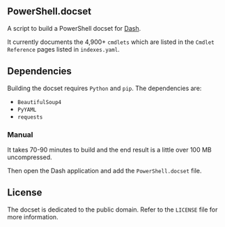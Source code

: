 ## PowerShell.docset

A script to build a PowerShell docset for [Dash](http://kapeli.com/dash).

It currently documents the 4,900+ `cmdlets` which are listed in the
`Cmdlet Reference` pages listed in `indexes.yaml`.

## Dependencies

Building the docset requires `Python` and `pip`. The dependencies are:

- `BeautifulSoup4`
- `PyYAML`
- `requests`

### Manual

It takes 70-90 minutes to build and the end result is a little over 100 MB
uncompressed.

Then open the Dash application and add the `PowerShell.docset` file.

## License

The docset is dedicated to the public domain. Refer to the `LICENSE` file for
more information.
